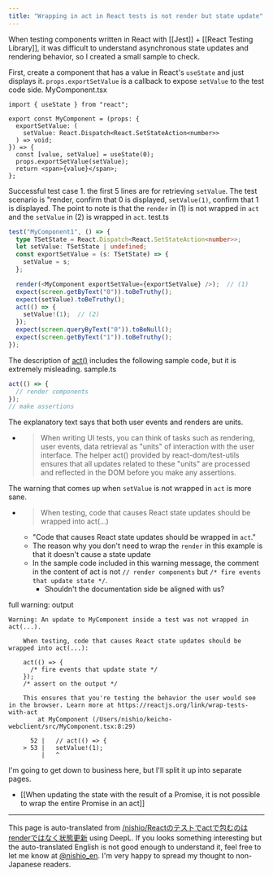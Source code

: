 ```yaml
---
title: "Wrapping in act in React tests is not render but state update"
---
```


When testing components written in React with [[Jest]] + [[React Testing Library]], it was difficult to understand asynchronous state updates and rendering behavior, so I created a small sample to check.

First, create a component that has a value in React's `useState` and just displays it.
`props.exportSetValue` is a callback to expose `setValue` to the test code side.
MyComponent.tsx

```
import { useState } from "react";

export const MyComponent = (props: {
  exportSetValue: (
    setValue: React.Dispatch<React.SetStateAction<number>>
  ) => void;
}) => {
  const [value, setValue] = useState(0);
  props.exportSetValue(setValue);
  return <span>{value}</span>;
};
```


Successful test case 1. the first 5 lines are for retrieving `setValue`.
The test scenario is "render, confirm that 0 is displayed, `setValue(1)`, confirm that 1 is displayed.
The point to note is that the `render` in (1) is not wrapped in `act` and the `setValue` in (2) is wrapped in `act`.
test.ts

```typescript
test("MyComponent1", () => {
  type TSetState = React.Dispatch<React.SetStateAction<number>>;
  let setValue: TSetState | undefined;
  const exportSetValue = (s: TSetState) => {
    setValue = s;
  };

  render(<MyComponent exportSetValue={exportSetValue} />);  // (1)
  expect(screen.getByText("0")).toBeTruthy();
  expect(setValue).toBeTruthy();
  act(() => {
    setValue!(1);  // (2)
  });
  expect(screen.queryByText("0")).toBeNull();
  expect(screen.getByText("1")).toBeTruthy();
});
```


The description of [act()](https://ja.reactjs.org/docs/testing-recipes.html#act) includes the following sample code, but it is extremely misleading.
sample.ts

```typescript
act(() => {
  // render components
});
// make assertions
```

The explanatory text says that both user events and renders are units.
- > When writing UI tests, you can think of tasks such as rendering, user events, data retrieval as "units" of interaction with the user interface. The helper act() provided by react-dom/test-utils ensures that all updates related to these "units" are processed and reflected in the DOM before you make any assertions.

The warning that comes up when `setValue` is not wrapped in `act` is more sane.
- > When testing, code that causes React state updates should be wrapped into act(...)
    - "Code that causes React state updates should be wrapped in `act`."
    - The reason why you don't need to wrap the `render` in this example is that it doesn't cause a state update
    - In the sample code included in this warning message, the comment in the content of act is not `// render components` but `/* fire events that update state */`.
        - Shouldn't the documentation side be aligned with us?

full warning:
output

```
Warning: An update to MyComponent inside a test was not wrapped in act(...).
    
    When testing, code that causes React state updates should be wrapped into act(...):
    
    act(() => {
      /* fire events that update state */
    });
    /* assert on the output */
    
    This ensures that you're testing the behavior the user would see in the browser. Learn more at https://reactjs.org/link/wrap-tests-with-act
        at MyComponent (/Users/nishio/keicho-webclient/src/MyComponent.tsx:8:29)

      52 |   // act(() => {
    > 53 |   setValue!(1);
         |   ^
```


I'm going to get down to business here, but I'll split it up into separate pages.
- [[When updating the state with the result of a Promise, it is not possible to wrap the entire Promise in an act]]
---
This page is auto-translated from [/nishio/Reactのテストでactで包むのはrenderではなく状態更新](https://scrapbox.io/nishio/Reactのテストでactで包むのはrenderではなく状態更新) using DeepL. If you looks something interesting but the auto-translated English is not good enough to understand it, feel free to let me know at [@nishio_en](https://twitter.com/nishio_en). I'm very happy to spread my thought to non-Japanese readers.